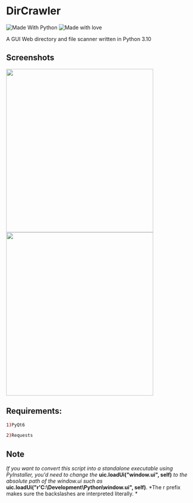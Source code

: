 # DirCrawler
![Made With Python](http://ForTheBadge.com/images/badges/made-with-python.svg) ![Made with love](http://ForTheBadge.com/images/badges/built-with-love.svg)

A GUI Web directory and file scanner written in Python 3.10

## Screenshots

<img src="https://user-images.githubusercontent.com/90629653/218284134-782ba2e7-8b31-462e-8574-a2f70d2a4e93.png" width="396" height="439">

<img src="https://user-images.githubusercontent.com/90629653/218284149-e0c88e44-1252-487c-b7e8-c8e45f4be809.png" width="396" height="439">

## Requirements:
  ``` bash
  1)PyQt6
  
  2)Requests
  ```
  
## Note

*If you want to convert this script into a standalone executable using PyInstaller, you'd need to change the* **uic.loadUi("window.ui", self)** *to the absolute path of the window.ui such as* **uic.loadUi("r'C:\Development\Python\window.ui", self)**. *The r prefix makes sure the backslashes are interpreted literally. *
